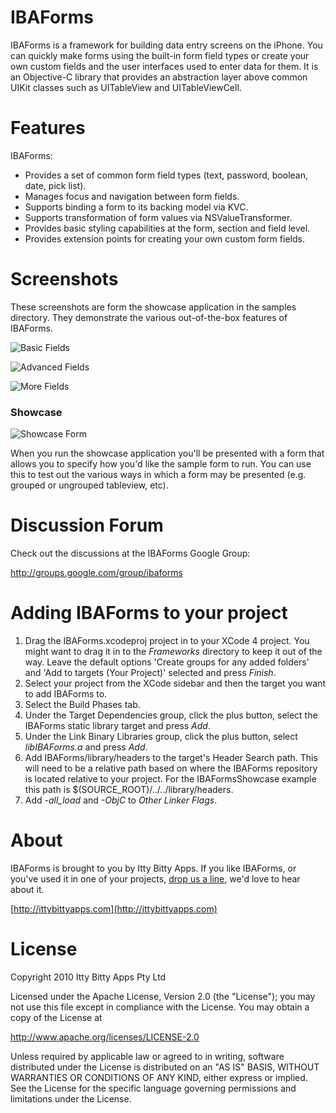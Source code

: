 IBAForms
============
IBAForms is a framework for building data entry screens on the iPhone. You can quickly make forms using the built-in form field types or create your own custom fields and the user interfaces used to enter data for them. It is an Objective-C library that provides an abstraction layer above common UIKit classes such as UITableView and UITableViewCell.

Features
============
IBAForms:

 *  Provides a set of common form field types (text, password, boolean, date, pick list). 
 *  Manages focus and navigation between form fields.
 *  Supports binding a form to its backing model via KVC.
 *  Supports transformation of form values via NSValueTransformer.
 *  Provides basic styling capabilities at the form, section and field level.
 *  Provides extension points for creating your own custom form fields.

Screenshots
============

These screenshots are form the showcase application in the samples directory. They demonstrate the various out-of-the-box features of IBAForms.

![Basic Fields](https://github.com/ittybittydude/IBAForms/raw/master/doc/screenshots/BasicFields.jpg)

![Advanced Fields](https://github.com/ittybittydude/IBAForms/raw/master/doc/screenshots/DateTimePicklists.jpg)

![More Fields](raw/master/doc/screenshots/CreditCardPickList.jpg)

### Showcase
![Showcase Form](https://github.com/ittybittydude/IBAForms/raw/master/doc/screenshots/showcase.jpg)

When you run the showcase application you'll be presented with a form that allows you to specify how you'd like the sample form to run. You can use this to test out the various ways in which a form may be presented (e.g. grouped or ungrouped tableview, etc).

Discussion Forum
============

Check out the discussions at the IBAForms Google Group:

http://groups.google.com/group/ibaforms


Adding IBAForms to your project
============
1. Drag the IBAForms.xcodeproj project in to your XCode 4 project. You might want to drag it in to the *Frameworks* directory to keep it out of the way. Leave the default options 'Create groups for any added folders' and 'Add to targets (Your Project)' selected and press *Finish*.
2. Select your project from the XCode sidebar and then the target you want to add IBAForms to.
3. Select the Build Phases tab.
4. Under the Target Dependencies group, click the plus button, select the IBAForms static library target and press *Add*.
5. Under the Link Binary Libraries group, click the plus button, select *libIBAForms.a* and press *Add*.
6. Add IBAForms/library/headers to the target's Header Search path. This will need to be a relative path based on where the IBAForms repository is located relative to your project. For the IBAFormsShowcase example this path is $(SOURCE_ROOT)/../../library/headers.
7. Add *-all_load* and *-ObjC* to *Other Linker Flags*.

About
============

IBAForms is brought to you by Itty Bitty Apps. If you like IBAForms, or you've used it in one of your projects, [drop us a line](http://ittybittyapps.com/contact-us/), we'd love to hear about it.

[http://ittybittyapps.com](http://ittybittyapps.com)


License
============

Copyright 2010 Itty Bitty Apps Pty Ltd

Licensed under the Apache License, Version 2.0 (the "License"); you may not use this file except in compliance with the License. You may obtain a copy of the License at 

http://www.apache.org/licenses/LICENSE-2.0 

Unless required by applicable law or agreed to in writing, software distributed under the License is distributed on an "AS IS" BASIS, WITHOUT WARRANTIES OR CONDITIONS OF ANY KIND, either express or implied. See the License for the specific language governing permissions and limitations under the License.